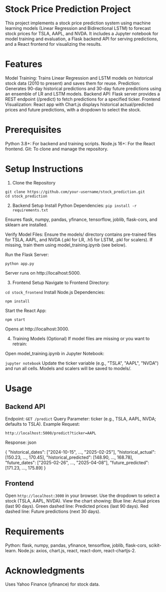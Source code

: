 # Stock Price Prediction Project
This project implements a stock price prediction system using machine learning models (Linear Regression and Bidirectional LSTM) to forecast stock prices for TSLA, AAPL, and NVDA. It includes a Jupyter notebook for model training and evaluation, a Flask backend API for serving predictions, and a React frontend for visualizing the results.

# Features
Model Training: Trains Linear Regression and LSTM models on historical stock data (2010 to present) and saves them for reuse.
Prediction: Generates 90-day historical predictions and 30-day future predictions using an ensemble of LR and LSTM models.
Backend API: Flask server provides a REST endpoint (/predict) to fetch predictions for a specified ticker.
Frontend Visualization: React app with Chart.js displays historical actual/predicted prices and future predictions, with a dropdown to select the stock.

# Prerequisites
Python 3.8+: For backend and training scripts.
Node.js 16+: For the React frontend.
Git: To clone and manage the repository.

# Setup Instructions
1. Clone the Repository
```
git clone https://github.com/your-username/stock_prediction.git
cd stock_prediction
```
2. Backend Setup
Install Python Dependencies:
`pip install -r requirements.txt`

Ensures flask, numpy, pandas, yfinance, tensorflow, joblib, flask-cors, and sklearn are installed.

Verify Model Files:
Ensure the models/ directory contains pre-trained files for TSLA, AAPL, and NVDA (.pkl for LR, .h5 for LSTM, .pkl for scalers).
If missing, train them using model_training.ipynb (see below).

Run the Flask Server:

`python app.py`

Server runs on http://localhost:5000.

3. Frontend Setup
Navigate to Frontend Directory:

`cd stock_frontend`
Install Node.js Dependencies:

`npm install`

Start the React App:

`npm start`

Opens at http://localhost:3000.

4. Training Models (Optional)
If model files are missing or you want to retrain:

Open model_training.ipynb in Jupyter Notebook:

`jupyter notebook`
Update the ticker variable (e.g., "TSLA", "AAPL", "NVDA") and run all cells.
Models and scalers will be saved to models/.

# Usage

## Backend API
Endpoint: `GET /predict`
Query Parameter: ticker (e.g., TSLA, AAPL, NVDA; defaults to TSLA).
Example Request:

`http://localhost:5000/predict?ticker=AAPL`

Response:
json

{
  "historical_dates": ["2024-10-15", ..., "2025-02-25"],
  "historical_actual": [150.23, ..., 170.45],
  "historical_predicted": [148.90, ..., 168.78],
  "future_dates": ["2025-02-26", ..., "2025-04-08"],
  "future_predicted": [171.23, ..., 175.89]
}

## Frontend
Open `http://localhost:3000` in your browser.
Use the dropdown to select a stock (TSLA, AAPL, NVDA).
View the chart showing:
Blue line: Actual prices (last 90 days).
Green dashed line: Predicted prices (last 90 days).
Red dashed line: Future predictions (next 30 days).


# Requirements
Python: flask, numpy, pandas, yfinance, tensorflow, joblib, flask-cors, scikit-learn.
Node.js: axios, chart.js, react, react-dom, react-chartjs-2.

# Acknowledgments
Uses Yahoo Finance (yfinance) for stock data.
